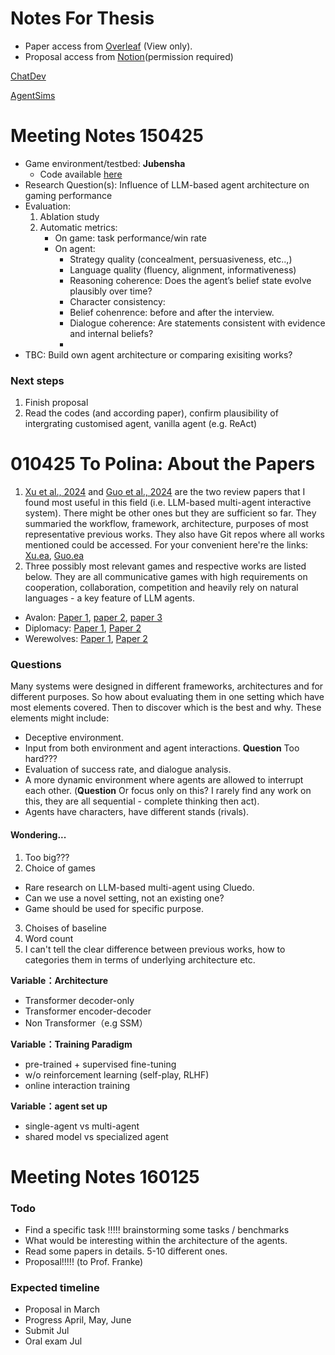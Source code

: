# Notes For Thesis

- Paper access from [Overleaf](https://www.overleaf.com/read/fbhjtzxsnzjb#78ecdc) (View only).
- Proposal access from [Notion](https://www.notion.so/Master-Thesis-Proposal-1505-1ed738761bc880fba492ef0200a6e7dc?pvs=4)(permission required)

[ChatDev](https://github.com/OpenBMB/ChatDev?tab=readme-ov-file)  

[AgentSims](https://github.com/py499372727/AgentSims)

# Meeting Notes 150425

- Game environment/testbed: **Jubensha**
    - Code available [here](https://github.com/jackwu502/ThinkThrice)
- Research Question(s): Influence of LLM-based agent architecture on gaming performance
- Evaluation:
    1. Ablation study
    2. Automatic metrics:
        - On game: task performance/win rate
        - On agent: 
            - Strategy quality (concealment, persuasiveness, etc..,)
            - Language quality (fluency, alignment, informativeness)
            - Reasoning coherence: Does the agent’s belief state evolve plausibly over time?
            - Character consistency: 
            - Belief cohenrence: before and after the interview.
            - Dialogue coherence: Are statements consistent with evidence and internal beliefs?
            - 
- TBC: Build own agent architecture or comparing exisiting works?

### Next steps
1. Finish proposal
2. Read the codes (and according paper), confirm plausibility of intergrating customised agent, vanilla agent (e.g. ReAct)


# 010425 To Polina: About the Papers
1. [Xu et al., 2024](https://arxiv.org/abs/2403.10249) and [Guo et al., 2024](https://arxiv.org/abs/2402.01680) are the two review papers that I found most useful in this field (i.e. LLM-based multi-agent interactive system). There might be other ones but they are sufficient so far. They summaried the workflow, framework, architecture, purposes of most representative previous works. They also have Git repos where all works mentioned could be accessed. For your convenient here're the links: [Xu.ea](https://github.com/BAAI-Agents/GPA-LM), [Guo.ea](https://github.com/taichengguo/LLM_MultiAgents_Survey_Papers) 
2. Three possibly most relevant games and respective works are listed below. They are all communicative games with high requirements on cooperation, collaboration, competition and heavily rely on natural languages - a key feature of LLM agents. 
- Avalon: [Paper 1](https://arxiv.org/pdf/2310.14985), [paper 2](https://arxiv.org/pdf/2310.05036), [paper 3](https://arxiv.org/pdf/2310.01320)
- Diplomacy: [Paper 1](https://arxiv.org/abs/2310.08901), [Paper 2](https://www.science.org/doi/pdf/10.1126/science.ade9097?casa_token=AB3PXQnKr8YAAAAA:pJO8TUkmbEUH77IhRcn-4r9PpxQc0jRgKokE3ElhmFvAhyTdjjS8aHOgJ_ViH_BnJwMDtTqdMmJgug) 
- Werewolves: [Paper 1](https://arxiv.org/abs/2310.18940), [Paper 2](https://arxiv.org/abs/2309.04658v1)

### Questions

Many systems were designed in different frameworks, architectures and for different purposes. So how about evaluating them in one setting which have most elements covered. Then to discover which is the best and why. These elements might include:
- Deceptive environment.
- Input from both environment and agent interactions. **Question** Too hard???
- Evaluation of success rate, and dialogue analysis.
- A more dynamic environment where agents are allowed to interrupt each other. (**Question** Or focus only on this? I rarely find any work on this, they are all sequential - complete thinking then act).
- Agents have characters, have different stands (rivals).

#### Wondering...
1. Too big???
2. Choice of games
- Rare research on LLM-based multi-agent using Cluedo.
- Can we use a novel setting, not an existing one?
- Game should be used for specific purpose.
3. Choises of baseline
4. Word count
5. I can't tell the clear difference between previous works, how to categories them in terms of underlying architecture etc.

**Variable：Architecture**
- Transformer decoder-only
- Transformer encoder-decoder
- Non Transformer（e.g SSM）

**Variable：Training Paradigm**
- pre-trained + supervised fine-tuning
- w/o reinforcement learning (self-play, RLHF)
- online interaction training

**Variable：agent set up**
- single-agent vs multi-agent
- shared model vs specialized agent


# Meeting Notes 160125

### Todo

- Find a specific task !!!!! brainstorming some tasks / benchmarks
- What would be interesting within the architecture of the agents.
- Read some papers in details. 5-10 different ones.
- Proposal!!!!! (to Prof. Franke)

### Expected timeline
- Proposal in March
- Progress April, May, June
- Submit Jul
- Oral exam Jul

